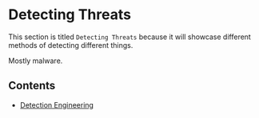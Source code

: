 # Detecting Threats

This section is titled `Detecting Threats` because it will showcase different methods of detecting different things.

Mostly malware.

## Contents

* [Detection Engineering](detection-engineering.md)
